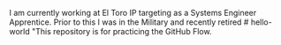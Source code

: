 I am currently working at El Toro IP targeting as a Systems Engineer Apprentice. Prior to this I was in the Military and recently retired # hello-world
 "This repository is for practicing the GitHub Flow.
